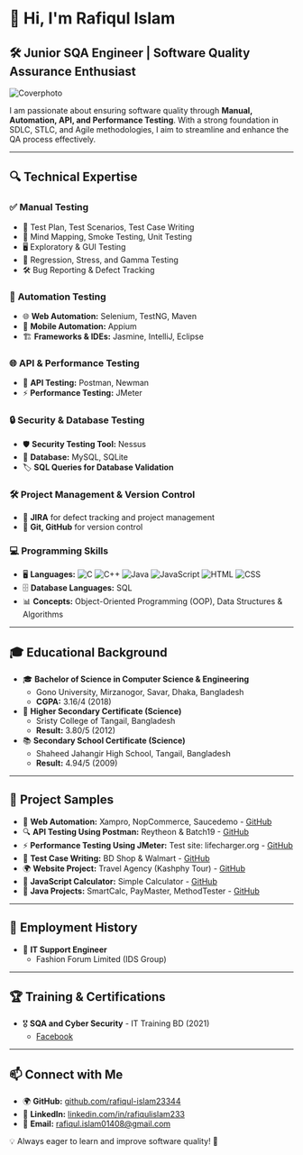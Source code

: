

# 👋 Hi, I'm Rafiqul Islam

## 🛠️ Junior SQA Engineer | Software Quality Assurance Enthusiast
![Coverphoto](https://github.com/rafiqul-islam23344/-4Beats)


I am passionate about ensuring software quality through **Manual, Automation, API, and Performance Testing**. With a strong foundation in SDLC, STLC, and Agile methodologies, I aim to streamline and enhance the QA process effectively.

---

## 🔍 Technical Expertise

### ✅ **Manual Testing**
- 📝 Test Plan, Test Scenarios, Test Case Writing
- 🧠 Mind Mapping, Smoke Testing, Unit Testing
- 🖥️ Exploratory & GUI Testing
- 🔄 Regression, Stress, and Gamma Testing
- 🛠️ Bug Reporting & Defect Tracking

### 🚀 **Automation Testing**
- 🌐 **Web Automation:** Selenium, TestNG, Maven
- 📱 **Mobile Automation:** Appium
- 🏗️ **Frameworks & IDEs:** Jasmine, IntelliJ, Eclipse

### 🌐 **API & Performance Testing**
- 🔗 **API Testing:** Postman, Newman
- ⚡ **Performance Testing:** JMeter

### 🔒 **Security & Database Testing**
- 🛡️ **Security Testing Tool:** Nessus
- 💾 **Database:** MySQL, SQLite
- 🏷️ **SQL Queries for Database Validation**

### 🛠️ **Project Management & Version Control**
- 📌 **JIRA** for defect tracking and project management
- 🔀 **Git, GitHub** for version control

### 💻 **Programming Skills**
- 🖥️ **Languages:** ![C](https://img.shields.io/badge/-C-blue) ![C++](https://img.shields.io/badge/-C++-blue) ![Java](https://img.shields.io/badge/-Java-orange) ![JavaScript](https://img.shields.io/badge/-JavaScript-yellow) ![HTML](https://img.shields.io/badge/-HTML-red) ![CSS](https://img.shields.io/badge/-CSS-blue)
- 🗄️ **Database Languages:** SQL
- 📊 **Concepts:** Object-Oriented Programming (OOP), Data Structures & Algorithms

---

## 🎓 Educational Background
- 🎓 **Bachelor of Science in Computer Science & Engineering**
  - Gono University, Mirzanogor, Savar, Dhaka, Bangladesh
  - **CGPA:** 3.16/4 (2018)
- 📖 **Higher Secondary Certificate (Science)**
  - Sristy College of Tangail, Bangladesh
  - **Result:** 3.80/5 (2012)
- 📚 **Secondary School Certificate (Science)**
  - Shaheed Jahangir High School, Tangail, Bangladesh
  - **Result:** 4.94/5 (2009)

---

## 🔗 Project Samples
- 🚀 **Web Automation:** Xampro, NopCommerce, Saucedemo - [GitHub](https://github.com/rafiqul-islam23344)
- 🔍 **API Testing Using Postman:** Reytheon & Batch19 - [GitHub](https://github.com/rafiqul-islam23344)
- ⚡ **Performance Testing Using JMeter:** Test site: lifecharger.org - [GitHub](https://github.com/rafiqul-islam23344)
- 📝 **Test Case Writing:** BD Shop & Walmart - [GitHub](https://github.com/rafiqul-islam23344)
- 🌍 **Website Project:** Travel Agency (Kashphy Tour) - [GitHub](https://github.com/rafiqul-islam23344)
- 🔢 **JavaScript Calculator:** Simple Calculator - [GitHub](https://github.com/rafiqul-islam23344)
- 📜 **Java Projects:** SmartCalc, PayMaster, MethodTester - [GitHub](https://github.com/rafiqul-islam23344)

---

## 📌 Employment History
- 💼 **IT Support Engineer**
  - Fashion Forum Limited (IDS Group)

---

## 🏆 Training & Certifications
- 🎖️ **SQA and Cyber Security** - IT Training BD (2021)
  - [Facebook](https://www.facebook.com/It-Training-Bd-211709726924087)

---

## 📫 Connect with Me
- 🌍 **GitHub:** [github.com/rafiqul-islam23344](https://github.com/rafiqul-islam23344)
- 💼 **LinkedIn:** [linkedin.com/in/rafiqulislam233](https://www.linkedin.com/in/rafiqulislam233/)
- 📧 **Email:** rafiqul.islam01408@gmail.com

💡 Always eager to learn and improve software quality! 🚀
